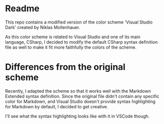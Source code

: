 # Readme

This repo contains a modified version of the color scheme 'Visual Studio Dark' created by Niklas Mollenhauer. 

As this color scheme is related to Visual Studio and one of its main language, CSharp, I decided to modify the default CSharp syntax definition file as well to make it fit more faithfully the colors of the scheme. 

# Differences from the original scheme

Recently, I adapted the scheme so that it works well with the Markdown Extended syntax definition. Since the original file didn't contain any specific color for Markdown, and Visual Studio doesn't provide syntax highlighting for Markdown by default, I decided to get creative.

I'll see what the syntax highlighting looks like with it in VSCode though.
